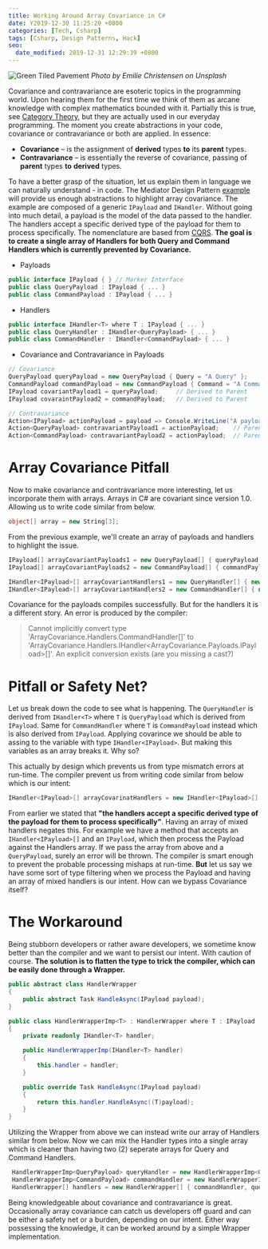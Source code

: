 ```yaml
---
title: Working Around Array Covariance in C#
date: Y2019-12-30 11:25:20 +0800
categories: [Tech, Csharp]
tags: [Csharp, Design Patterns, Hack]
seo:
  date_modified: 2019-12-31 12:29:39 +0800
---
```


![Green Tiled Pavement](https://drive.google.com/uc?export=view&id=1mwIxV7ThPInHOX8kb7dzIjgfA4_z1_Uj)
_Photo by Emilie Christensen on Unsplash_

Covariance and contravariance are esoteric topics in the programming world. Upon hearing them for the first time we think of them as arcane knowledge with complex mathematics bounded with it. Partially this is true, see [Category Theory](https://plato.stanford.edu/entries/category-theory/), but they are actually used in our everyday programming. The moment you create abstractions in your code, covariance or contravariance or both are applied. In essence:
 - __Covariance__ – is the assignment of __derived__ types __to__ its __parent__ types.
 - __Contravariance__ – is essentially the reverse of covariance, passing of __parent__ types __to__ __derived__ types.

To have a better grasp of the situation, let us explain them in language we can naturally understand - in code. The Mediator Design Pattern [example](https://github.com/IanEscober/DesignPatterns/tree/master/src/Mediator) will provide us enough abstractions to highlight array covariance. The example are composed of a generic `IPayload` and `IHandler`. Without going into much detail, a payload is the model of the data passed to the handler. The handlers accept a specific derived type of the payload for them to process specifically. The nomenclature are based from [CQRS](https://martinfowler.com/bliki/CQRS.html). __The goal is to create a single array of Handlers for both Query and Command Handlers which is currently prevented by Covariance.__
 - Payloads
 ```csharp
 public interface IPayload { } // Marker Interface
 public class QueryPayload : IPayload { ... }
 public class CommandPayload : IPayload { ... }
 ```
 - Handlers
 ```csharp
 public interface IHandler<T> where T : IPayload { ... }
 public class QueryHandler : IHandler<QueryPayload> { ... }
 public class CommandHandler : IHandler<CommandPayload> { ... }
 ```

 - Covariance and Contravariance in Payloads
 ```csharp
 // Covariance
 QueryPayload queryPayload = new QueryPayload { Query = "A Query" };
 CommandPayload commandPayload = new CommandPayload { Command = "A Command", Arguments = new string[] { "Arg 1", "Arg 2" } };
 IPayload covariantPayload1 = queryPayload;     // Derived to Parent
 IPayload covaraintPayload2 = commandPayload;   // Derived to Parent
 ```
 ```csharp
 // Contravariance
 Action<IPayload> actionPayload = payload => Console.WriteLine("A payload");
 Action<QueryPayload> contravariantPayload1 = actionPayload;    // Parent to Derived
 Action<CommandPayload> contravariantPayload2 = actionPayload;  // Parent to Derived
 ```

# Array Covariance Pitfall
Now to make covariance and contravariance more interesting, let us incorporate them with arrays. Arrays in C# are covariant since version 1.0. Allowing us to write code similar from below.
```csharp
object[] array = new String[3];
```
From the previous example, we'll create an array of payloads and handlers to highlight the issue.
```csharp
IPayload[] arrayCovariantPayloads1 = new QueryPayload[] { queryPayload };
IPayload[] arrayCovariantPayloads2 = new CommandPayload[] { commandPayload };

IHandler<IPayload>[] arrayCovariantHandlers1 = new QueryHandler[] { new QueryHandler() };
IHandler<IPayload>[] arrayCovariantHandlers2 = new CommandHandler[] { new CommandHandler() };
```
Covariance for the payloads compiles successfully. But for the handlers it is a different story. An error is produced by the compiler:
> Cannot implicitly convert type 'ArrayCovariance.Handlers.CommandHandler[]' to 'ArrayCovariance.Handlers.IHandler<ArrayCovariance.Payloads.IPayload>[]'. An explicit conversion exists (are you missing a cast?)

# Pitfall or Safety Net?
Let us break down the code to see what is happening. The `QueryHandler` is derived from `IHandler<T>` where `T` is `QueryPayload` which is derived from `IPayload`. Same for `CommandHandler` where `T` is `CommandPayload` instead which is also derived from `IPayload`. Applying covarince we should be able to assing to the variable with type `IHandler<IPayload>`. But making this variables as an array breaks it. Why so?

This actually by design which prevents us from type mismatch errors at run-time. The compiler prevent us from writing code similar from below which is our intent:
```csharp
IHandler<IPayload>[] arrayCovarinatHandlers = new IHandler<IPayload>[] { new QueryHandler(), new CommandHandler() };
```
From earlier we stated that __"the handlers accept a specific derived type of the payload for them to process specifically"__. Having an array of mixed handlers negates this. For example we have a method that accepts an `IHandler<IPayload>[]` and an `IPayload`, which then process the Payload against the Handlers array. If we pass the array from above and a `QueryPayload`, surely an error will be thrown. The compiler is smart enough to prevent the probable processing mishaps at run-time. __But__ let us say we have some sort of type filtering when we process the Payload and having an array of mixed handlers is our intent. How can we bypass Covariance itself?

# The Workaround
Being stubborn developers or rather aware developers, we sometime know better than the compiler and we want to persist our intent. With caution of course. __The solution is to flatten the type to trick the compiler, which can be easily done through a Wrapper.__
```csharp
public abstract class HandlerWrapper
{
    public abstract Task HandleAsync(IPayload payload);
}

public class HandlerWrapperImp<T> : HandlerWrapper where T : IPayload
{ 
    private readonly IHandler<T> handler;

    public HandlerWrapperImp(IHandler<T> handler)
    {
        this.handler = handler;
    }

    public override Task HandleAsync(IPayload payload)
    {
        return this.handler.HandleAsync((T)payload);
    }
}
```

Utilizing the Wrapper from above we can instead write our array of Handlers similar from below. Now we can mix the Handler types into a single array which is cleaner than having two (2) seperate arrays for Query and Command Handlers. 
```csharp
 HandlerWrapperImp<QueryPayload> queryHandler = new HandlerWrapperImp<QueryPayload>(new QueryHandler());
 HandlerWrapperImp<CommandPayload> commandHandler = new HandlerWrapperImp<CommandPayload>(new CommandHandler());
 HandlerWrapper[] handlers = new HandlerWrapper[] { commandHandler, queryHandler };
```

Being knowledgeable about covariance and contravariance is great. Occasionally array covariance can catch us developers off guard and can be either a safety net or a burden, depending on our intent. Either way possessing the knowledge, it can be worked around by a simple Wrapper implementation. 

